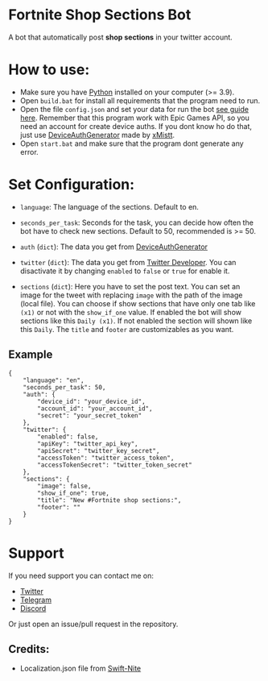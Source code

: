 # Fortnite Shop Sections Bot
A bot that automatically post <b>shop sections</b> in your twitter account.


# How to use:
- Make sure you have [Python](https://www.python.org/downloads/) installed on your computer (>= 3.9).
- Open `build.bat` for install all requirements that the program need to run.
- Open the file `config.json` and set your data for run the bot [see guide here](https://github.com/djlorenzouasset/Fortnite-Sections-Bot#Set-Configuration). Remember that this program work with Epic Games API, so you need an account for create device auths. If you dont know ho do that, just use [DeviceAuthGenerator](https://github.com/xMistt/DeviceAuthGenerator) made by [xMistt](https://github.com/xMistt).
- Open `start.bat` and make sure that the program dont generate any error.


# Set Configuration:

- `language`: The language of the sections. Default to en.
+ `seconds_per_task`: Seconds for the task, you can decide how often the bot have to check new sections. Default to 50, recommended is >= 50.
- `auth` (`dict`): The data you get from [DeviceAuthGenerator](https://github.com/xMistt/DeviceAuthGenerator)
+ `twitter` (`dict`): The data you get from [Twitter Developer](https://developer.twitter.com/en). You can disactivate it by changing `enabled` to `false` or `true` for enable it.
- `sections` (`dict`): Here you have to set the post text. You can set an image for the tweet with replacing `image` with the path of the image (local file). You can choose if show sections that have only one tab like `(x1)` or not with the `show_if_one` value. If enabled the bot will show sections like this `Daily (x1)`. If not enabled the section will shown like this `Daily`. The `title` and `footer` are customizables as you want.


## Example
```jsonc
{
    "language": "en",
    "seconds_per_task": 50,
    "auth": {
        "device_id": "your_device_id",
        "account_id": "your_account_id",
        "secret": "your_secret_token"
    },
    "twitter": {
        "enabled": false,
        "apiKey": "twitter_api_key",
        "apiSecret": "twitter_key_secret",
        "accessToken": "twitter_access_token",
        "accessTokenSecret": "twitter_token_secret"
    },
    "sections": {
        "image": false,
        "show_if_one": true,
        "title": "New #Fortnite shop sections:",
        "footer": ""
    }
}
```

# Support

If you need support you can contact me on:
- [Twitter](https://twitter.com/djlorenzouasset) 
- [Telegram](https://t.me/djlorenzouasset)
- [Discord](https://discord.com/users/584349337497108480)

Or just open an issue/pull request in the repository.

## Credits:

- Localization.json file from [Swift-Nite](https://github.com/swiftnite)
